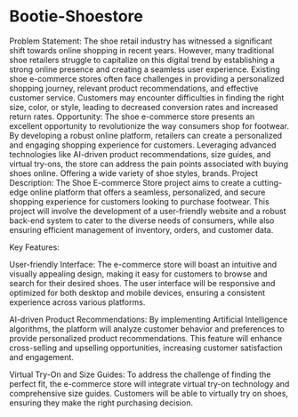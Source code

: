 # Bootie-Shoestore

Problem Statement:
The shoe retail industry has witnessed a significant shift towards online shopping in recent years. However, many traditional shoe retailers struggle to capitalize on this digital trend by establishing a strong online presence and creating a seamless user experience. Existing shoe e-commerce stores often face challenges in providing a personalized shopping journey, relevant product recommendations, and effective customer service. Customers may encounter difficulties in finding the right size, color, or style, leading to decreased conversion rates and increased return rates. Opportunity:
The shoe e-commerce store presents an excellent opportunity to revolutionize the way consumers shop for footwear. By developing a robust online platform, retailers can create a personalized and engaging shopping experience for customers. Leveraging advanced technologies like AI-driven product recommendations, size guides, and virtual try-ons, the store can address the pain points associated with buying shoes online. Offering a wide variety of shoe styles, brands.
Project Description:
The Shoe E-commerce Store project aims to create a cutting-edge online platform that offers a seamless, personalized, and secure shopping experience for customers looking to purchase footwear. This project will involve the development of a user-friendly website and a robust back-end system to cater to the diverse needs of consumers, while also ensuring efficient management of inventory, orders, and customer data.

Key Features:

User-friendly Interface: The e-commerce store will boast an intuitive and visually appealing design, making it easy for customers to browse and search for their desired shoes. The user interface will be responsive and optimized for both desktop and mobile devices, ensuring a consistent experience across various platforms.

AI-driven Product Recommendations: By implementing Artificial Intelligence algorithms, the platform will analyze customer behavior and preferences to provide personalized product recommendations. This feature will enhance cross-selling and upselling opportunities, increasing customer satisfaction and engagement.

Virtual Try-On and Size Guides: To address the challenge of finding the perfect fit, the e-commerce store will integrate virtual try-on technology and comprehensive size guides. Customers will be able to virtually try on shoes, ensuring they make the right purchasing decision.
